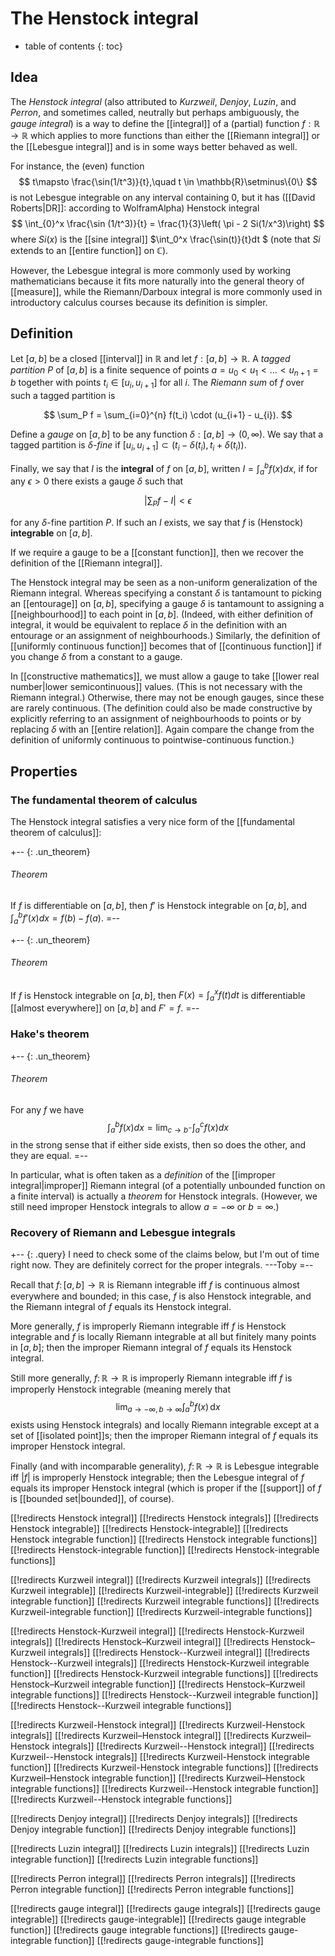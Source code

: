 
# The Henstock integral
* table of contents
{: toc}

## Idea

The *Henstock integral* (also attributed to *Kurzweil*, *Denjoy*, *Luzin*, and *Perron*, and sometimes called, neutrally but perhaps ambiguously, the *gauge integral*) is a way to define the [[integral]] of a (partial) function $f:\mathbb{R}\to \mathbb{R}$ which applies to more functions than either the [[Riemann integral]] or the [[Lebesgue integral]] and is in some ways better behaved as well.

For instance, the (even) function
$$
t\mapsto \frac{\sin(1/t^3)}{t},\quad t \in \mathbb{R}\setminus\{0\}
$$
is not Lebesgue integrable on any interval containing 0, but it has ([[David Roberts|DR]]: according to WolframAlpha) Henstock integral
$$
\int_{0}^x \frac{\sin (1/t^3)}{t} = \frac{1}{3}\left( \pi - 2 Si(1/x^3)\right)
$$
where $Si(x)$ is the [[sine integral]] $\int_0^x \frac{\sin(t)}{t}dt $ (note that $Si$ extends to an [[entire function]] on $\mathbb{C}$).


However, the Lebesgue integral is more commonly used by working mathematicians because it fits more naturally into the general theory of [[measure]], while the Riemann/Darboux integral is more commonly used in introductory calculus courses because its definition is simpler.


## Definition

Let $[a,b]$ be a closed [[interval]] in $\mathbb{R}$ and let $f:[a,b]\to \mathbb{R}$.  A *tagged partition* $P$ of $[a,b]$ is a finite sequence of points $a = u_0 \lt u_1 \lt \dots \lt u_{n+1} = b$ together with points $t_i \in [u_i, u_{i+1}]$ for all $i$.  The *Riemann sum* of $f$ over such a tagged partition is 

$$ \sum_P f = \sum_{i=0}^{n} f(t_i) \cdot (u_{i+1} - u_{i}). $$

Define a *gauge* on $[a,b]$ to be any function $\delta: [a,b] \to (0,\infty)$.  We say that a tagged partition is *$\delta$-fine* if $[u_i, u_{i+1}] \subset (t_i - \delta(t_i), t_i + \delta(t_i))$.

Finally, we say that $I$ is the **integral** of $f$ on $[a,b]$, written $I = \int_{a}^b f(x) d x$, if for any $\epsilon\gt 0$ there exists a gauge $\delta$ such that

$$ {| \sum_P f - I |} \lt \epsilon $$

for any $\delta$-fine partition $P$.  If such an $I$ exists, we say that $f$ is (Henstock) **integrable** on $[a,b]$.

If we require a gauge to be a [[constant function]], then we recover the definition of the [[Riemann integral]].

The Henstock integral may be seen as a non-uniform generalization of the Riemann integral.  Whereas specifying a constant $\delta$ is tantamount to picking an [[entourage]] on $[a,b]$, specifying a gauge $\delta$ is tantamount to assigning a [[neighbourhood]] to each point in $[a,b]$.  (Indeed, with either definition of integral, it would be equivalent to replace $\delta$ in the definition with an entourage or an assignment of neighbourhoods.)  Similarly, the definition of [[uniformly continuous function]] becomes that of [[continuous function]] if you change $\delta$ from a constant to a gauge.

In [[constructive mathematics]], we must allow a gauge to take [[lower real number|lower semicontinuous]] values.  (This is not necessary with the Riemann integral.)  Otherwise, there may not be enough gauges, since these are rarely continuous.  (The definition could also be made constructive by explicitly referring to an assignment of neighbourhoods to points or by replacing $\delta$ with an [[entire relation]].  Again compare the change from the definition of uniformly continuous to pointwise-continuous function.)


## Properties

### The fundamental theorem of calculus

The Henstock integral satisfies a very nice form of the [[fundamental theorem of calculus]]:

+-- {: .un_theorem}
###### Theorem
If $f$ is differentiable on $[a,b]$, then $f'$ is Henstock integrable on $[a,b]$, and $\int_a^b f'(x) d x = f(b) - f(a)$.
=--

+-- {: .un_theorem}
###### Theorem
If $f$ is Henstock integrable on $[a,b]$, then $F(x) = \int_a^x f(t) d t$ is differentiable [[almost everywhere]] on $[a,b]$ and $F' = f$.
=--


### Hake's theorem

+-- {: .un_theorem}
###### Theorem
For any $f$ we have
$$ \int_a^b f(x) d x = \lim_{c\to b^-} \int_a^c f(x) d x $$
in the strong sense that if either side exists, then so does the other, and they are equal.
=--

In particular, what is often taken as a *definition* of the [[improper integral|improper]] Riemann integral (of a potentially unbounded function on a finite interval) is actually a *theorem* for Henstock integrals.  (However, we still need improper Henstock integrals to allow $a = -\infty$ or $b = \infty$.)


### Recovery of Riemann and Lebesgue integrals

+-- {: .query}
I need to check some of the claims below, but I\'m out of time right now.  They are definitely correct for the proper integrals.  ---Toby
=--

Recall that $f\colon [a, b] \to \mathbb{R}$ is Riemann integrable iff $f$ is continuous almost everywhere and bounded; in this case, $f$ is also Henstock integrable, and the Riemann integral of $f$ equals its Henstock integral.

More generally, $f$ is improperly Riemann integrable iff $f$ is Henstock integrable and $f$ is locally Riemann integrable at all but finitely many points in $[a, b]$; then the improper Riemann integral of $f$ equals its Henstock integral.

Still more generally, $f\colon \mathbb{R} \to \mathbb{R}$ is improperly Riemann integrable iff $f$ is improperly Henstock integrable (meaning merely that
$$ \lim_{a \to -\infty, b \to \infty} \int_a^b f(x) \,\mathrm{d}x $$
exists using Henstock integrals) and locally Riemann integrable except at a set of [[isolated point]]s; then the improper Riemann integral of $f$ equals its improper Henstock integral.

Finally (and with incomparable generality), $f\colon \mathbb{R} \to \mathbb{R}$ is Lebesgue integrable iff ${|f|}$ is improperly Henstock integrable; then the Lebesgue integral of $f$ equals its improper Henstock integral (which is proper if the [[support]] of $f$ is [[bounded set|bounded]], of course).


[[!redirects Henstock integral]]
[[!redirects Henstock integrals]]
[[!redirects Henstock integrable]]
[[!redirects Henstock-integrable]]
[[!redirects Henstock integrable function]]
[[!redirects Henstock integrable functions]]
[[!redirects Henstock-integrable function]]
[[!redirects Henstock-integrable functions]]

[[!redirects Kurzweil integral]]
[[!redirects Kurzweil integrals]]
[[!redirects Kurzweil integrable]]
[[!redirects Kurzweil-integrable]]
[[!redirects Kurzweil integrable function]]
[[!redirects Kurzweil integrable functions]]
[[!redirects Kurzweil-integrable function]]
[[!redirects Kurzweil-integrable functions]]

[[!redirects Henstock-Kurzweil integral]]
[[!redirects Henstock-Kurzweil integrals]]
[[!redirects Henstock–Kurzweil integral]]
[[!redirects Henstock–Kurzweil integrals]]
[[!redirects Henstock--Kurzweil integral]]
[[!redirects Henstock--Kurzweil integrals]]
[[!redirects Henstock-Kurzweil integrable function]]
[[!redirects Henstock-Kurzweil integrable functions]]
[[!redirects Henstock–Kurzweil integrable function]]
[[!redirects Henstock–Kurzweil integrable functions]]
[[!redirects Henstock--Kurzweil integrable function]]
[[!redirects Henstock--Kurzweil integrable functions]]

[[!redirects Kurzweil-Henstock integral]]
[[!redirects Kurzweil-Henstock integrals]]
[[!redirects Kurzweil–Henstock integral]]
[[!redirects Kurzweil–Henstock integrals]]
[[!redirects Kurzweil--Henstock integral]]
[[!redirects Kurzweil--Henstock integrals]]
[[!redirects Kurzweil-Henstock integrable function]]
[[!redirects Kurzweil-Henstock integrable functions]]
[[!redirects Kurzweil–Henstock integrable function]]
[[!redirects Kurzweil–Henstock integrable functions]]
[[!redirects Kurzweil--Henstock integrable function]]
[[!redirects Kurzweil--Henstock integrable functions]]

[[!redirects Denjoy integral]]
[[!redirects Denjoy integrals]]
[[!redirects Denjoy integrable function]]
[[!redirects Denjoy integrable functions]]

[[!redirects Luzin integral]]
[[!redirects Luzin integrals]]
[[!redirects Luzin integrable function]]
[[!redirects Luzin integrable functions]]

[[!redirects Perron integral]]
[[!redirects Perron integrals]]
[[!redirects Perron integrable function]]
[[!redirects Perron integrable functions]]

[[!redirects gauge integral]]
[[!redirects gauge integrals]]
[[!redirects gauge integrable]]
[[!redirects gauge-integrable]]
[[!redirects gauge integrable function]]
[[!redirects gauge integrable functions]]
[[!redirects gauge-integrable function]]
[[!redirects gauge-integrable functions]]
